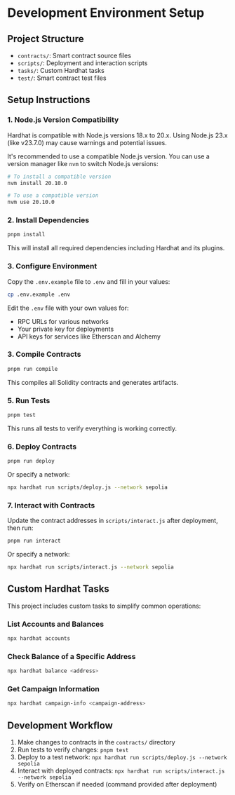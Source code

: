 # Development Environment Setup

## Project Structure

- `contracts/`: Smart contract source files
- `scripts/`: Deployment and interaction scripts
- `tasks/`: Custom Hardhat tasks
- `test/`: Smart contract test files

## Setup Instructions

### 1. Node.js Version Compatibility

Hardhat is compatible with Node.js versions 18.x to 20.x. Using Node.js 23.x (like v23.7.0) may cause warnings and potential issues.

It's recommended to use a compatible Node.js version. You can use a version manager like `nvm` to switch Node.js versions:

```bash
# To install a compatible version
nvm install 20.10.0

# To use a compatible version
nvm use 20.10.0
```

### 2. Install Dependencies

```bash
pnpm install
```

This will install all required dependencies including Hardhat and its plugins.

### 3. Configure Environment

Copy the `.env.example` file to `.env` and fill in your values:

```bash
cp .env.example .env
```

Edit the `.env` file with your own values for:
- RPC URLs for various networks
- Your private key for deployments
- API keys for services like Etherscan and Alchemy

### 3. Compile Contracts

```bash
pnpm run compile
```

This compiles all Solidity contracts and generates artifacts.

### 5. Run Tests

```bash
pnpm test
```

This runs all tests to verify everything is working correctly.

### 6. Deploy Contracts

```bash
pnpm run deploy
```

Or specify a network:

```bash
npx hardhat run scripts/deploy.js --network sepolia
```

### 7. Interact with Contracts

Update the contract addresses in `scripts/interact.js` after deployment, then run:

```bash
pnpm run interact
```

Or specify a network:

```bash
npx hardhat run scripts/interact.js --network sepolia
```

## Custom Hardhat Tasks

This project includes custom tasks to simplify common operations:

### List Accounts and Balances

```bash
npx hardhat accounts
```

### Check Balance of a Specific Address

```bash
npx hardhat balance <address>
```

### Get Campaign Information

```bash
npx hardhat campaign-info <campaign-address>
```

## Development Workflow

1. Make changes to contracts in the `contracts/` directory
2. Run tests to verify changes: `pnpm test`
3. Deploy to a test network: `npx hardhat run scripts/deploy.js --network sepolia`
4. Interact with deployed contracts: `npx hardhat run scripts/interact.js --network sepolia`
5. Verify on Etherscan if needed (command provided after deployment)
